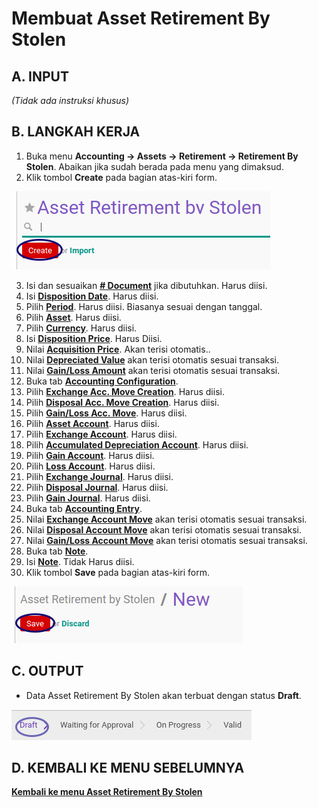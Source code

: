 # Membuat Asset Retirement By Stolen

## A. INPUT

*(Tidak ada instruksi khusus)*

## B. LANGKAH KERJA

1. Buka menu **Accounting -> Assets -> Retirement -> Retirement By Stolen**. Abaikan jika sudah berada pada menu yang dimaksud.
2. Klik tombol **Create** pada bagian atas-kiri form.

![](../../img/asset-retirement-stolen/tombol-create.png)

3. Isi dan sesuaikan **[# Document](./penjelasan.md#field-document)** jika dibutuhkan. Harus diisi.
4. Isi **[Disposition Date](./penjelasan.md#field-date)**. Harus diisi.
5. Pilih **[Period](./penjelasan.md#field-period)**. Harus diisi. Biasanya sesuai dengan tanggal.
6. Pilih **[Asset](./penjelasan.md#field-asset)**. Harus diisi.
7. Pilih **[Currency](./penjelasan.md#field-currency)**. Harus diisi.
8. Isi **[Disposition Price](./penjelasan.md#field-disposition-price)**. Harus Diisi.
9. Nilai **[Acquisition Price](./penjelasan.md#field-acquisition-price)**. Akan terisi otomatis..
10. Nilai **[Depreciated Value](./penjelasan.md#field-depreciated-value)** akan terisi otomatis sesuai transaksi.
11. Nilai **[Gain/Loss Amount](./penjelasan.md#field-gain-loss-amount)** akan terisi otomatis sesuai transaksi.
12. Buka tab **[Accounting Configuration](./penjelasan.md#tab-accounting-configuration)**.
13. Pilih **[Exchange Acc. Move Creation](./penjelasan.md#field-exchange-acc-move-creation)**. Harus diisi.
14. Pilih **[Disposal Acc. Move Creation](./penjelasan.md#field-disposal-acc-move-creation)**. Harus diisi.
15. Pilih **[Gain/Loss Acc. Move](./penjelasan.md#field-gain-loss-acc-move-creation)**. Harus diisi.
16. Pilih **[Asset Account](./penjelasan.md#field-asset-account)**. Harus diisi.
17. Pilih **[Exchange Account](./penjelasan.md#field-exchange-account)**. Harus diisi.
18. Pilih **[Accumulated Depreciation Account](./penjelasan.md#field-accumulated-depreciation-account)**. Harus diisi.
19. Pilih **[Gain Account](./penjelasan.md#field-gain-account)**. Harus diisi.
20. Pilih **[Loss Account](./penjelasan.md#field-loss-account)**. Harus diisi.
21. Pilih **[Exchange Journal](./penjelasan.md#field-exchange-journal)**. Harus diisi.
22. Pilih **[Disposal Journal](./penjelasan.md#field-disposal-journal)**. Harus diisi.
23. Pilih **[Gain Journal](./penjelasan.md#field-gain-journal)**. Harus diisi.
24. Buka tab **[Accounting Entry](./penjelasan.md#tab-tab-accounting-entry)**.
25. Nilai **[Exchange Account Move](./penjelasan.md#field-exchange-acc-move)** akan terisi otomatis sesuai transaksi.
26. Nilai **[Disposal Account Move](./penjelasan.md#field-disposal-acc-move)** akan terisi otomatis sesuai transaksi.
27. Nilai **[Gain/Loss Account Move](./penjelasan.md#field-gain-loss-acc-move)** akan terisi otomatis sesuai transaksi.
28. Buka tab **[Note](./penjelasan.md#tab-note)**.
29. Isi **[Note](./penjelasan.md#field-note)**. Tidak Harus diisi.
30. Klik tombol **Save** pada bagian atas-kiri form.

![](../../img/asset-retirement-stolen/tombol-simpan.png)

## C. OUTPUT

* Data Asset Retirement By Stolen akan terbuat dengan status **Draft**.

![](../../img/asset-retirement-stolen/status-draft.png)

## D. KEMBALI KE MENU SEBELUMNYA

[**Kembali ke menu Asset Retirement By Stolen**](./../asset-retirement-stolen.md)
